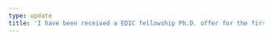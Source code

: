 ```yaml
---
type: update
title: 'I have been received a EDIC fellowship Ph.D. offer for the first year at <a href="https://www.epfl.ch/en/home/">Swiss Federal Institute of Technology Lausanne (EPFL)</a>.'
---
```

